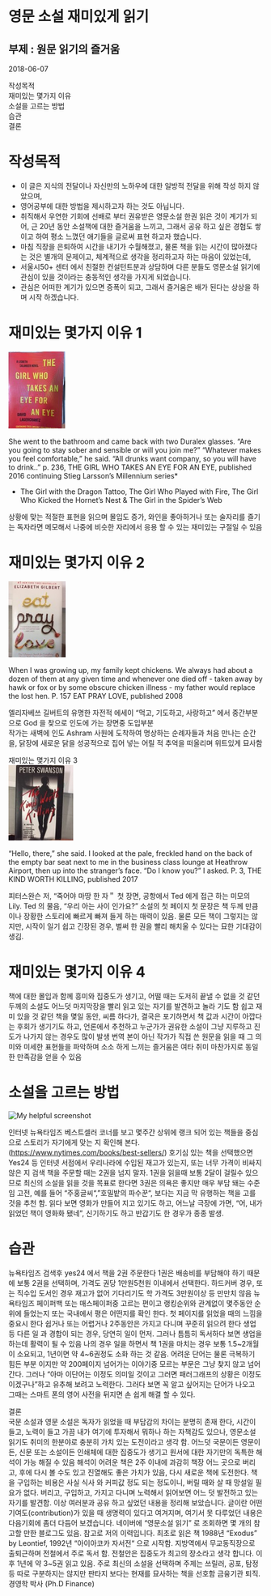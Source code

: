 # 영문 소설 재미있게 읽기
## 부제 : 원문 읽기의 즐거움
2018-06-07   
    
작성목적  
재미있는 몇가지 이유  
소설을 고르는 방법  
습관    
결론   

# 작성목적

- 이 글은 지식의 전달이나 자신만의 노하우에 대한 일방적 전달을 위해 작성 하지 않았으며,   
- 영어공부에 대한 방법을 제시하고자 하는 것도 아닙니다.   
- 취직해서 우연한 기회에 선배로 부터 권유받은 영문소설 한권 읽은 것이 계기가 되어, 근 20년 동안 소설책에 대한 즐거움을 느끼고, 그래서 공유 하고 싶은 경험도 쌓이고 하여 평소 느꼈던 애기들을 글로써 표현 하고자 했습니다.   
- 마침 직장을 은퇴하여 시간을 내기가 수월해졌고, 물론 책을 읽는 시간이 많아졌다는 것은 별개의 문제이고, 체계적으로 생각을 정리하고자 하는 마음이 있었는데,     
- 서울시50+ 센터 에서 친절한 컨설턴트분과 상담하며 다른 분들도 영문소설 읽기에 관심이 있을 것이라는 충동적인 생각을 가지게 되었습니다.   
- 관심은 어떠한 계기가 있으면 증폭이 되고, 그래서 즐거움은 배가 된다는 상상을 하며 시작 하겠습니다.  

# 재미있는 몇가지 이유 1
![My helpful screenshot](/assets/theGirl.jpg)


She went to the bathroom and came back with two Duralex glasses.
  “Are you going to stay sober and sensible or will you join me?”
  “Whatever makes you feel comfortable,” he said.
  “All drunks want company, so you will have to drink..” 
			p. 236, THE GIRL WHO TAKES AN EYE FOR AN EYE, published 2016
			continuing Stieg Larsson’s Millennium series*
* The Girl with the Dragon Tattoo, The Girl Who Played with Fire, The Girl Who Kicked the Hornet’s Nest &  The Girl in the Spider’s Web

상황에 맞는 적절한 표현을 읽으며 몰입도 증가,
와인을 좋아하거나 또는 술자리를 즐기는 독자라면 메모해서 나중에 비슷한 자리에서 응용 할 수 있는 재미있는 구절일 수 있음 

# 재미있는 몇가지 이유 2  
![My helpful screenshot](/assets/eatpray.jpg)

When I was growing up, my family kept chickens.
  We always had about a dozen of them at any given time and whenever one died off - taken away by hawk or fox or by  some obscure chicken illness - my father would replace the lost hen.
				P. 157 EAT PRAY LOVE, published 2008


엘리자베쓰 길버트의 유명한 자전적 에세이 “먹고, 기도하고, 사랑하고” 에서 중간부분으로 God 을 찾으로 인도에 가는 장면중 도입부분  
작가는 새벽에 인도 Ashram 사원에 도착하여 명상하는 순례자들과 처음 만나는 순간을, 닭장에 새로운 닭을 성공적으로 집어 넣는 어릴 적 추억을 떠올리며 위트있게 묘사함  

재미있는 몇가지 이유 3   
![My helpful screenshot](/assets/worthkilling.jpg)

“Hello, there,” she said.
    I looked at the pale, freckled hand on the back of the empty bar seat next to me in the business class lounge at Heathrow Airport, then up into the stranger’s face. “Do I know you?” I asked. 
  P. 3, THE KIND WORTH KILLING, published 2017 

피터스완슨 저, “죽어야 마땅 한 자＂ 첫 장면, 공항에서 Ted 에게 접근 하는 미모의 Lily. Ted 의 물음, “우리 아는 사이 인가요?” 
소설의 첫 페이지 첫 문장은 책 두께 만큼이나 장황한 스토리에 빠르게 빠져 들게 하는 매력이 있음. 물론 모든 책이 그렇지는 않지만, 시작이 일기 쉽고 긴장된 경우, 벌써 한 권을 빨리 해치울 수 있다는 묘한 기대감이 생김.


# 재미있는 몇가지 이유 4   

책에 대한 몰입과 함께 흥미와 집중도가 생기고,
어떨 때는 도저히 끝낼 수 없을 것 같던 두께의 소설도 어느덧 마지막장을 빨리 읽고 있는 자기를 발견하고 놀라 기도 함
쉽고 재미 있을 것 같던 책을 몇일 동안, 씨름 하다가, 결국은 포기하면서 책 값과 시간이 아깝다는 후회가 생기기도 하고,
언론에서 추천하고 누군가가 권유한 소설이 그냥 지루하고 진도가 나가지 않는 경우도 많이 발생
번역 본이 아닌 작가가 직접 쓴 원문을 읽을 때 그 의미와 미세한 표현들을 파악하며 소소 하게 느끼는 즐거움은 여타 취미 마찬가지로 동일한 만족감을 얻을 수 있음  


# 소설을 고르는 방법 
![My helpful screenshot](/assets/ny.jpg)

인터넷 뉴욕타임즈 베스트셀러 코너를 보고 몇주간 상위에 랭크 되어 있는 책들을 중심으로 스토리가 자기에게 맞는 지 확인해 본다. (https://www.nytimes.com/books/best-sellers/)
호기심 있는 책을 선택했으면 Yes24 등 인터넷 서점에서 우리나라에 수입된 재고가 있는지, 또는 너무 가격이 비싸지 않은 지 검색
책을 주문할 때는 2권을 넘지 말자. 1권을 읽을때 보통 2달이 걸릴수 있으므로 최신의 소설을 읽을 것을 목표로 한다면 3권은 의욕은 좋지만 매우 부담 돼는 수준임
고전, 예를 들어 “주홍글씨“,”호밀밭의 파수꾼“, 보다는 지금 막 유행하는 책을 고를 것을 추천 함. 읽다 보면 영화가 만들어 지고 있기도 하고, 어느날 극장에 가면, “어, 내가 읽었던 책이 영화화 됐네”, 신기하기도 하고 반갑기도 한 경우가 종종 발생.

# 습관

뉴욕타임즈 검색후 yes24 에서 책을 2권 주문한다
1권은 배송비를 부담해야 하기 때문에 보통 2권을 선택하며, 가격도 권당 1만원5천원 이내에서 선택한다.
하드커버 경우, 또는 직수입 도서인 경우 재고가 없어 기다리기도 학 가격도 3만원이상 등 만만치 않음
뉴욕타임즈 페이퍼백 또는 매스페이퍼중 고르는 편이고 랭킹순위와 관계없이 몇주동안 순위에 들었는지 또는 국내에서 평은 어떤지를 확인 한다.
첫 페이지를 읽었을 때의 느낌을 중요시 한다
쉽거나 또는 어렵거나 2주동안은 가지고 다니며 꾸준히 읽으려 한다
생업 등 다른 일 과 경합이 되는 경우, 당연히 일이 먼저. 그러나 틈틈히 독서하다 보면 생업을 하는데 활력이 될 수 있음
나의 경우 일을 하면서 책 1권을 마치는 경우 보통 1.5~2개월이 소요되고, 1년이면 약 4~6권정도 소화 하는 것 같음.
어려운 단어는 물론 극복하기 힘든 부분 이지만 약 200페이지 넘어가는 이야기중 모르는 부문은 그냥 찾지 않고 넘어간다. 그러나 “아마 이단어는 이정도 의미일 것이고 그러면 패러그래프의 상황은 이정도 이겠구나”하고 유추해 보려고 노력한다. 그러다 보면 꼭 알고 싶어지는 단어가 나오고 그때는 스마트 폰의 영어 사전을 뒤지면 손 쉽게 해결 할 수 있다.  

결론  
국문 소설과 영문 소설은 독자가 읽었을 때 부담감의 차이는 분명히 존재 한다, 시간이 들고, 노력이 들고 가끔 내가 여기에 투자해서 뭐하나 하는 자책감도 있으나,
영문소설 읽기도 취미의 한분야로 충분히 가치 있는 도전이라고 생각 함.
어느덧 국문이든 영문이든, 신문 또는 소설이든 인쇄체에 대한 집중도가 생기고 원서에 대한 자기만의 독특한 해석이 가능 해질 수 있음
해석이 어려운 책은 2주 이내에 과감히 책장 어느 곳으로 버리고, 후에 다시 볼 수도 있고 진열해도 좋은 가치가 있음, 다시 새로운 책에 도전한다. 책을 구입하는 비용은 사실 식사 와 커피값 정도 되는 정도이니, 버릴 때와 살 때 망설일 필요가 없다.
버리고, 구입하고, 가지고 다니며 노력해서 읽어보면 어느 덧 발전하고 있는 자기를 발견함.
이상 여러분과 공유 하고 싶었던 내용을 정리해 보았습니다. 글이란 어떤 기여도(contribution)가 있을 때 생명력이 있다고 여겨지며, 여기서 못 다루었던 내용은 다음기회에 좀더 다듬어 보겠습니다.
네이버에 “영문소설 읽기” 로 조회하면 몇 개의 참고할 만한 블로그도 있음.
참고로 저의 이력입니다.
최초로 읽은 책 1988년 “Exodus” by Leontief, 1992년 “아이아코카 자서전“ 으로 시작함. 지방역에서 무교동직장으로 출퇴근하며 전철에서 주로 독서 함. 전철안은 집중도가 최고의 장소라고 생각 합니다.
이후 1년에 약 3~5권 읽고 있음. 주로 최신의 소설을 선택하며 주제는 쓰릴러, 공포, 탐정 등 따로 구분하지는 않지만 판타지 보다는 현재를 묘사하는 책을 선호함
금융기관 퇴직. 경영학 박사 (Ph.D Finance) 


